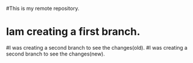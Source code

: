 #This is my remote repository.
# Iam creating a first branch.
#I was creating a second branch to see the changes(old).
#I was creating a second branch to see the changes(new).